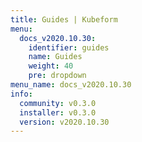 ```yaml
---
title: Guides | Kubeform
menu:
  docs_v2020.10.30:
    identifier: guides
    name: Guides
    weight: 40
    pre: dropdown
menu_name: docs_v2020.10.30
info:
  community: v0.3.0
  installer: v0.3.0
  version: v2020.10.30
---
```


